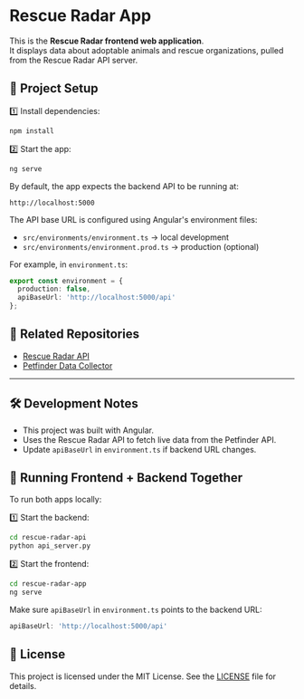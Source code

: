 # Rescue Radar App

This is the **Rescue Radar frontend web application**.  
It displays data about adoptable animals and rescue organizations, pulled from the Rescue Radar API server.

## 🚀 Project Setup

1️⃣ Install dependencies:

```bash
npm install
```

2️⃣ Start the app:

```bash
ng serve
```

By default, the app expects the backend API to be running at:

```
http://localhost:5000
```

The API base URL is configured using Angular's environment files:

- `src/environments/environment.ts` → local development
- `src/environments/environment.prod.ts` → production (optional)

For example, in `environment.ts`:

```typescript
export const environment = {
  production: false,
  apiBaseUrl: 'http://localhost:5000/api'
};
```

## 💬 Related Repositories

- [Rescue Radar API](https://github.com/pyohner/rescue_radar_api)
- [Petfinder Data Collector](https://github.com/pyohner/petfinder-data-collector)

---

## 🛠 Development Notes

- This project was built with Angular.
- Uses the Rescue Radar API to fetch live data from the Petfinder API.
- Update `apiBaseUrl` in `environment.ts` if backend URL changes.

## 🔗 Running Frontend + Backend Together

To run both apps locally:

1️⃣ Start the backend:

```bash
cd rescue-radar-api
python api_server.py
```

2️⃣ Start the frontend:

```bash
cd rescue-radar-app
ng serve
```

Make sure `apiBaseUrl` in `environment.ts` points to the backend URL:

```typescript
apiBaseUrl: 'http://localhost:5000/api'
```

## 📄 License

This project is licensed under the MIT License. See the [LICENSE](LICENSE) file for details.
